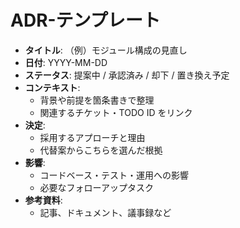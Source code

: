# ADR-テンプレート

- **タイトル**: （例）モジュール構成の見直し
- **日付**: YYYY-MM-DD
- **ステータス**: 提案中 / 承認済み / 却下 / 置き換え予定
- **コンテキスト**:
  - 背景や前提を箇条書きで整理
  - 関連するチケット・TODO ID をリンク
- **決定**:
  - 採用するアプローチと理由
  - 代替案からこちらを選んだ根拠
- **影響**:
  - コードベース・テスト・運用への影響
  - 必要なフォローアップタスク
- **参考資料**:
  - 記事、ドキュメント、議事録など
